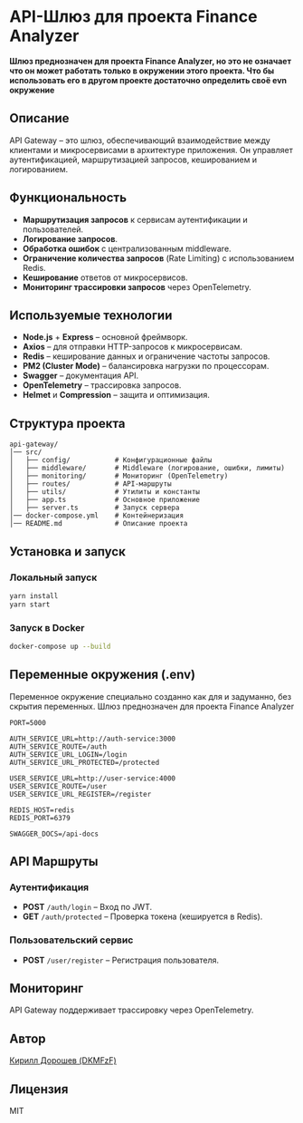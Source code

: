 # API-Шлюз для проекта Finance Analyzer

__Шлюз преднозначен для проекта Finance Analyzer, но это не означает что он может работать только в окружении этого проекта. Что бы использовать его в другом проекте достаточно определить своё evn окружение__

## Описание
API Gateway – это шлюз, обеспечивающий взаимодействие между клиентами и микросервисами в архитектуре приложения. Он управляет аутентификацией, маршрутизацией запросов, кешированием и логированием.

## Функциональность
- **Маршрутизация запросов** к сервисам аутентификации и пользователей.
- **Логирование запросов**.
- **Обработка ошибок** с централизованным middleware.
- **Ограничение количества запросов** (Rate Limiting) с использованием Redis.
- **Кеширование** ответов от микросервисов.
- **Мониторинг трассировки запросов** через OpenTelemetry.

## Используемые технологии
- **Node.js** + **Express** – основной фреймворк.
- **Axios** – для отправки HTTP-запросов к микросервисам.
- **Redis** – кеширование данных и ограничение частоты запросов.
- **PM2 (Cluster Mode)** – балансировка нагрузки по процессорам.
- **Swagger** – документация API.
- **OpenTelemetry** – трассировка запросов.
- **Helmet** и **Compression** – защита и оптимизация.

## Структура проекта
```
api-gateway/
│── src/
│   ├── config/           # Конфигурационные файлы
│   ├── middleware/       # Middleware (логирование, ошибки, лимиты)
│   ├── monitoring/       # Мониторинг (OpenTelemetry)
│   ├── routes/           # API-маршруты
│   ├── utils/            # Утилиты и константы
│   ├── app.ts            # Основное приложение
│   ├── server.ts         # Запуск сервера
│── docker-compose.yml    # Контейнеризация
│── README.md             # Описание проекта
```

## Установка и запуск
### Локальный запуск
```bash
yarn install
yarn start
```

### Запуск в Docker
```bash
docker-compose up --build
```

## Переменные окружения (.env)
Переменное окружение специально созданно как для и задуманно, без скрытия переменных. Шлюз преднозначен для проекта Finance Analyzer 
```
PORT=5000

AUTH_SERVICE_URL=http://auth-service:3000
AUTH_SERVICE_ROUTE=/auth
AUTH_SERVICE_URL_LOGIN=/login
AUTH_SERVICE_URL_PROTECTED=/protected

USER_SERVICE_URL=http://user-service:4000
USER_SERVICE_ROUTE=/user
USER_SERVICE_URL_REGISTER=/register

REDIS_HOST=redis
REDIS_PORT=6379

SWAGGER_DOCS=/api-docs
```

## API Маршруты
### Аутентификация
- **POST** `/auth/login` – Вход по JWT.
- **GET** `/auth/protected` – Проверка токена (кешируется в Redis).

### Пользовательский сервис
- **POST** `/user/register` – Регистрация пользователя.

## Мониторинг
API Gateway поддерживает трассировку через OpenTelemetry.

## Автор

[Кирилл Дорошев (DKMFzF)](https://vk.com/dkmfzf)

## Лицензия
MIT

